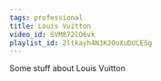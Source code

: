 ```yaml
---
tags: professional
title: Louis Vuitton
video_id: SVM872lO6vk
playlist_id: 2ltkayh4N3KJOoXuDULE5g
---
```


Some stuff about Louis Vuitton
